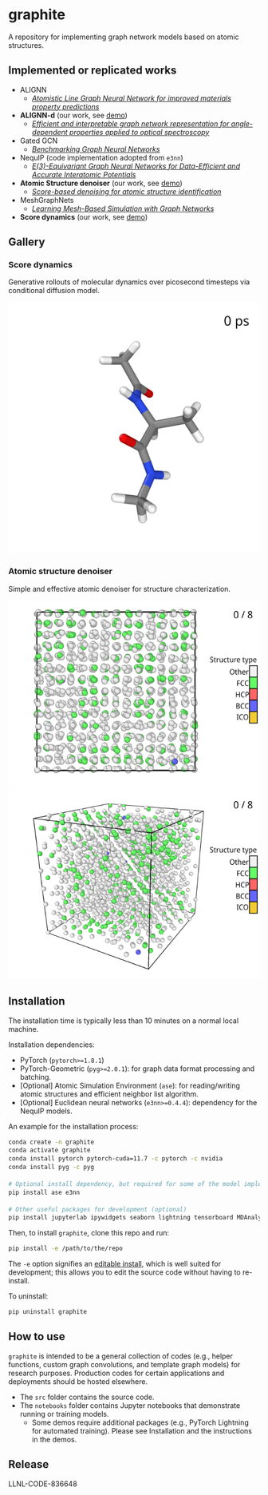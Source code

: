 # graphite

A repository for implementing graph network models based on atomic structures.


## Implemented or replicated works

- ALIGNN
    - [*Atomistic Line Graph Neural Network for improved materials property predictions*][ALIGNN paper]
- **ALIGNN-d** (our work, see [demo](notebooks/alignn/demo.ipynb))
    - [*Efficient and interpretable graph network representation for angle-dependent properties applied to optical spectroscopy*][ALIGNN-d paper]
- Gated GCN
    - [*Benchmarking Graph Neural Networks*][Gated GCN paper]
- NequIP (code implementation adopted from `e3nn`)
    - [*E(3)-Equivariant Graph Neural Networks for Data-Efficient and Accurate Interatomic Potentials*][NequIP paper]
- **Atomic Structure denoiser** (our work, see [demo](notebooks/denoiser/demo.ipynb))
    - [*Score-based denoising for atomic structure identification*][Denoiser paper]
- MeshGraphNets
    - [*Learning Mesh-Based Simulation with Graph Networks*][MGN paper]
- **Score dynamics** (our work, see [demo](notebooks/score-dynamics/demo.ipynb))


## Gallery

### Score dynamics

Generative rollouts of molecular dynamics over picosecond timesteps via conditional diffusion model.

![](/media/score-dynamics/ala-dipep.gif)


### Atomic structure denoiser

Simple and effective atomic denoiser for structure characterization.

![](/media/denoiser/denoising-fcc-2d.gif)
![](/media/denoiser/denoising-fcc-3d.gif)


## Installation

The installation time is typically less than 10 minutes on a normal local machine.

Installation dependencies:
- PyTorch (`pytorch>=1.8.1`)
- PyTorch-Geometric (`pyg>=2.0.1`): for graph data format processing and batching.
- [Optional] Atomic Simulation Environment (`ase`): for reading/writing atomic structures and efficient neighbor list algorithm.
- [Optional] Euclidean neural networks (`e3nn>=0.4.4`): dependency for the NequIP models.

An example for the installation process:
```bash
conda create -n graphite
conda activate graphite
conda install pytorch pytorch-cuda=11.7 -c pytorch -c nvidia
conda install pyg -c pyg

# Optional install dependency, but required for some of the model implementations
pip install ase e3nn

# Other useful packages for development (optional)
pip install jupyterlab ipywidgets seaborn lightning tensorboard MDAnalysis
```

Then, to install `graphite`, clone this repo and run:
```bash
pip install -e /path/to/the/repo
```

The `-e` option signifies an [editable install](https://pip.pypa.io/en/stable/topics/local-project-installs/), which is well suited for development; this allows you to edit the source code without having to re-install.

To uninstall:
```bash
pip uninstall graphite
```


## How to use

`graphite` is intended to be a general collection of codes (e.g., helper functions, custom graph convolutions, and template graph models) for research purposes. Production codes for certain applications and deployments should be hosted elsewhere.

- The `src` folder contains the source code.
- The `notebooks` folder contains Jupyter notebooks that demonstrate running or training models.
    - Some demos require additional packages (e.g., PyTorch Lightning for automated training). Please see Installation and the instructions in the demos.


## Release

LLNL-CODE-836648



[ALIGNN paper]: https://www.nature.com/articles/s41524-021-00650-1
[ALIGNN-d paper]: https://www.nature.com/articles/s41524-022-00841-4
[Gated GCN paper]: https://arxiv.org/abs/2003.00982
[e3nn basic conv doc]: https://docs.e3nn.org/en/stable/guide/convolution.html
[NequIP paper]: https://www.nature.com/articles/s41467-022-29939-5
[e3nn transformer doc]: https://docs.e3nn.org/en/stable/guide/transformer.html
[PyG dataset doc]: https://pytorch-geometric.readthedocs.io/en/latest/notes/create_dataset.html
[Denoiser paper]: https://arxiv.org/abs/2212.02421
[MGN paper]: https://arxiv.org/abs/2010.03409v4

